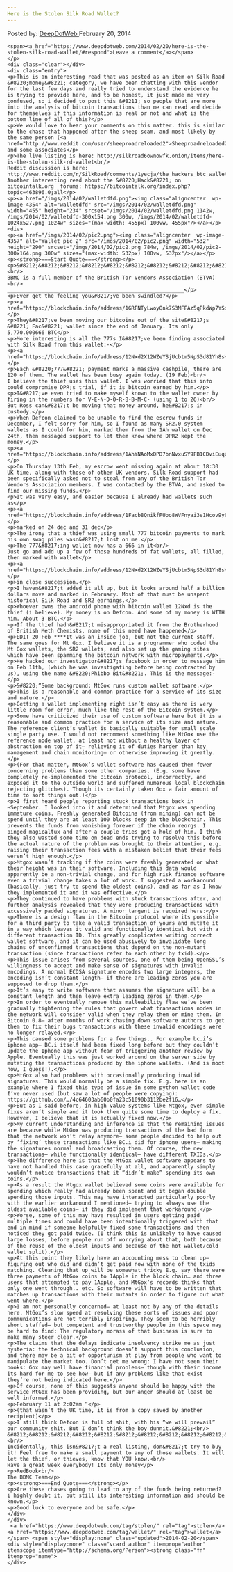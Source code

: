 ```yaml
---
Here is the Stolen Silk Road Wallet?
---
```

<article class="post-listing post-4352 post type-post status-publish format-standard has-post-thumbnail hentry  tag-stolen tag-wallet">
    <div class="post-inner">
        <span>Posted by: <a href="https://www.deepdotweb.com/author/admin/" title="">DeepDotWeb </a></span>
    <span>February 20, 2014</span>
    
    <span><a href="https://www.deepdotweb.com/2014/02/20/here-is-the-stolen-silk-road-wallet/#respond">Leave a comment</a></span>
    </p>
    <div class="clear"></div>
    <div class="entry">
    <p>This is an interesting read that was posted as an item on Silk Road &#8220;money&#8221; category, we have been chatting with this vendor for the last few days and really tried to understand the evidence he is trying to provide here, and to be honest, it just made me very confused, so i decided to post this &#8211; so people that are more into the analysis of bitcoin transactions than me can read and decide for themselves if this information is real or not and what is the bottom line of all of this?</p>
    <p>We would love to hear your comments on this matter. this is similar to the chase that happened after the sheep scam, and most likely by the same person (<a href="http://www.reddit.com/user/sheeproadreloaded2">Sheeproadreloaded2</a>) and some associates</p>
    <p>The live listing is here: http://silkroad6ownowfk.onion/items/here-is-the-stolen-silk-rd-wallet<br/>
    Reddit discussion is here: http://www.reddit.com/r/SilkRoad/comments/1yecja/the_hackers_btc_wallet_found/<br/>
    Another interesting read about the &#8220;Hack&#8221; on bitcointalk.org  forums: https://bitcointalk.org/index.php?topic=463896.0;all</p>
    <p><a href="/imgs/2014/02/walletdfd.png"><img class="aligncenter  wp-image-4354" alt="walletdfd" src="/imgs/2014/02/walletdfd.png" width="455" height="234" srcset="/imgs/2014/02/walletdfd.png 1142w, /imgs/2014/02/walletdfd-300x154.png 300w, /imgs/2014/02/walletdfd-1024x527.png 1024w" sizes="(max-width: 455px) 100vw, 455px"/></a></p>
    <div>
    <p><a href="/imgs/2014/02/pic2.png"><img class="aligncenter  wp-image-4357" alt="Wallet pic 2" src="/imgs/2014/02/pic2.png" width="532" height="290" srcset="/imgs/2014/02/pic2.png 784w, /imgs/2014/02/pic2-300x164.png 300w" sizes="(max-width: 532px) 100vw, 532px"/></a></p>
    <p><strong>===Start Quote===</strong></p>
    <p>&#8212;&#8212;&#8212;&#8212;&#8212;&#8212;&#8212;&#8212;&#8212;&#8212;&#8212;&#8212;&#8212;&#8212;&#8212;&#8212;&#8212;&#8212;&#8212;&#8212;&#8212;&#8212;&#8212;&#8212;&#8212;&#8212;&#8212;&#8212;&#8212;&#8212;-<br/>
    BBMC is a full member of the British Tor Vendors Association (BTVA)<br/>
    _________________________________________________________</p>
    <p>Ever get the feeling you&#8217;ve been swindled?</p>
    <p><a href="https://blockchain.info/address/1GRFNTyLwoyQnk7S3MFFAz5qPkdWp7YSoY">https://blockchain.info/address/1GRFNTyLwoyQnk7S3MFFAz5qPkdWp7YSoY</a></p>
    <p>They&#8217;ve been moving our bitcoins out of the site&#8217;s &#8221; Fac&#8221; wallet since the end of January. Its only 5,770.000666 BTC</p>
    <p>More interesting is all the 777s I&#8217;ve been finding associated with Silk Road from this wallet:-</p>
    <p><a href="https://blockchain.info/address/12Nxd2X12WZeYSjUcbtm5NpS3d81Yh8sKh">https://blockchain.info/address/12Nxd2X12WZeYSjUcbtm5NpS3d81Yh8sKh</a></p>
    <p>Each &#8220;777&#8221; payment marks a massive cashpile, there are 120 of them. The wallet has been busy again today. (19 Feb)<br/>
    I believe the thief uses this wallet. I was worried that this info could compromise DPR;s trial, if it is bitcoin earned by him.</p>
    <p>I&#8217;ve even tried to make myself known to the wallet owner by firing in the numbers for V-E-N-D-O-R-B-B-M-C- (using 1 to 26)<br/>
    But Ross can&#8217;t be moving that money around, he&#8217;s in custody.</p>
    <p>When Defcon claimed to be unable to find the escrow funds in December, I felt sorry for him, so I found as many SR2.0 system wallets as I could for him, marked them from the 1Ah wallet on Dec 24th, then messaged support to let them know where DPR2 kept the money.</p>
    <p><a href="https://blockchain.info/address/1AhYNAoMxDPD7bnNvxuSY9FB1CDviEuqzZ">https://blockchain.info/address/1AhYNAoMxDPD7bnNvxuSY9FB1CDviEuqzZ</a></p>
    <p>On Thursday 13th Feb, my escrow went missing again at about 18:30 UK time, along with those of other UK vendors. Silk Road support had been specifically asked not to steal from any of the British Tor Vendors Association members. I was contacted by the BTVA, and asked to find our missing funds.</p>
    <p>It was very easy, and easier because I already had wallets such as</p>
    <p><a href="https://blockchain.info/address/1Facb8QnikfPUoo8WVFnyai3e1Hcov9y8T">https://blockchain.info/address/1Facb8QnikfPUoo8WVFnyai3e1Hcov9y8T</a></p>
    <p>marked on 24 dec and 31 dec</p>
    <p>The irony that a thief was using small 777 bitcoin payments to mark his own swag piles wasn&#8217;t lost on me.</p>
    <p>The 777&#8217;ing wallet now has a 666 in it<br/>
    Just go and add up a few of those hundreds of fat wallets, all filled, then marked with wallet</p>
    <p><a href="https://blockchain.info/address/12Nxd2X12WZeYSjUcbtm5NpS3d81Yh8sKh">https://blockchain.info/address/12Nxd2X12WZeYSjUcbtm5NpS3d81Yh8sKh</a></p>
    <p>in close succession.</p>
    <p>I haven&#8217;t added it all up, but it looks around half a billion dollars move and marked in February. Most of that must be unspent historical Silk Road and SR2 earnings.</p>
    <p>Whoever owns the android phone with bitcoin wallet 12Nxd is the thief (i believe). My money is on Defcon. And some of my money is WITH him. About 3 BTC.</p>
    <p>If the thief hadn&#8217;t misappropriated it from the Brotherhood of British Meth Chemists, none of this need have happened</p>
    <p>EDIT 20 Feb ****It was an inside job, but not the current staff. The same goes for Mt Gox. I believe it is a programmer who coded the Mt Gox wallets, the SR2 wallets, and also set up the gaming sites which have been spamming the bitcoin network with micropayments.</p>
    <p>He hacked our investigator&#8217;s facebook in order to message him on Feb 11th, (which he was investigating before being contracted by us), using the name &#8220;Phibbo Bit&#8221;. This is the message:-</p>
    <p>&#8220;“Some background: MtGox runs custom wallet software.</p>
    <p>This is a reasonable and common practice for a service of its size and nature.</p>
    <p>Getting a wallet implementing right isn’t easy as there is very little room for error, much like the rest of the Bitcoin system.</p>
    <p>Some have criticized their use of custom software here but it is a reasonable and common practice for a service of its size and nature. The reference client’s wallet is basically suitable for small scale single party use. I would not recommend something like MtGox use the reference node wallet, at least not without a healthy layer of abstraction on top of it— relieving it of duties harder than key management and chain monitoring— or otherwise improving it greatly.</p>
    <p>(For that matter, MtGox’s wallet software has caused them fewer concerning problems than some other companies. (E.g. some have completely re-implemented the Bitcoin protocol, incorrectly, and exposed it to the outside world and suffered numerous local blockchain rejecting glitches). Though its certainly taken Gox a fair amount of time to sort things out.)</p>
    <p>I first heard people reporting stuck transactions back in ~September. I looked into it and determined that Mtgox was spending immature coins. Freshly generated Bitcoins (from mining) can not be spend until they are at least 100 blocks deep in the blockchain. This prevents the funds from vanishing forever if the chain reorgs. I pinged magicaltux and after a couple tries got a hold of him. I think they also wasted some time on dead ends trying to resolve this before the actual nature of the problem was brought to their attention, e.g. raising their transaction fees with a mistaken belief that their fees weren’t high enough.</p>
    <p>Mtgox wasn’t tracking if the coins were freshly generated or what their height was in their software. Including this data would apparently be a non-trivial change, and for high risk finance software even a trivial change takes a lot of work. I suggested a workaround (basically, just try to spend the oldest coins), and as far as I know they implemented it and it was effective.</p>
    <p>They continued to have problems with stuck transactions after, and further analysis revealed that they were producing transactions with excessively padded signatures. A minor tangent is required here:</p>
    <p>There is a design flaw in the Bitcoin protocol where its possible for a third party to take a valid transaction of yours and mutate it in a way which leaves it valid and functionally identical but with a different transaction ID. This greatly complicates writing correct wallet software, and it can be used abusively to invalidate long chains of unconfirmed transactions that depend on the non-mutant transaction (since transactions refer to each other by txid).</p>
    <p>This issue arises from several sources, one of them being OpenSSL’s willingness to accept and make sense of signatures with invalid encodings. A normal ECDSA signature encodes two large integers, the encoding isn’t constant length— if there are leading zeros you are supposed to drop them.</p>
    <p>It’s easy to write software that assumes the signature will be a constant length and then leave extra leading zeros in them.</p>
    <p>In order to eventually remove this malleability flaw we’ve been gradually tightening the rules that govern what transactions nodes in the network will consider valid when they relay them or mine them. In Bitcoin 0.8— after months of work chasing down software authors to get them to fix their bugs transactions with these invalid encodings were no longer relayed.</p>
    <p>This caused some problems for a few things.. For example bc.i’s iphone app— BC.i itself had been fixed long before but they couldn’t update the Iphone app without fear of triggering another review by Apple. Eventually this was just worked around on the server side by mutating the transactions produced by the iphone wallets. (And is moot now, I guess!).</p>
    <p>MtGox also had problems with occasionally producing invalid signatures. This would normally be a simple fix. E.g. here is an example where I fixed this type of issue in some python wallet code I’ve never used (but saw a lot of people were copying): https://github.com/…/4c64603ab60b0fa23c51090b3112be2f16…</p>
    <p>But as I said before, in high value systems like Mtgox, even simple fixes aren’t simple and it took them quite some time to deploy a fix. However, I believe that it is actually fixed now.</p>
    <p>My current understanding and inference is that the remaining issues are because while MtGox was producing transactions of the bad form that the network won’t relay anymore— some people decided to help out by ‘fixing’ these transactions like BC.i did for iphone users— making the signatures normal and broadcasting them. Of course, the new transactions— while functionally identical— have different TXIDs.</p>
    <p>The difference here is that the MtGox wallet software appears to have not handled this case gracefully at all, and apparently simply wouldn’t notice transactions that it “didn’t make” spending its own coins.</p>
    <p>As a result the Mtgox wallet believed some coins were available for spending which really had already been spent and it began double spending those inputs. This may have interacted particularly poorly with the earlier workaround I mentioned— trying to always use the oldest available coins— if they did implement that workaround.</p>
    <p>Worse, some of this may have resulted in users getting paid multiple times and could have been intentionally triggered with that end in mind if someone helpfully fixed some transactions and then noticed they got paid twice. (I think this is unlikely to have caused large losses, before people run off worrying about that, both because of the reuse of the oldest inputs and because of the hot wallet/cold wallet split).</p>
    <p>At this point they likely have an accounting mess to clean up— figuring out who did and didn’t get paid now with none of the txids matching. Cleaning that up will be somewhat tricky E.g. say there were three payments of MtGox coins to 1Apple in the block chain… and three users that attempted to pay 1Apple, and MtGox’s records thinks that only one went through.. etc. So software will have to be written that matches up transactions with their mutants in order to figure out what went where.</p>
    <p>I am not personally concerned— at least not by any of the details here. MtGox’s slow speed at resolving these sorts of issues and poor communications are not terribly inspiring. They seem to be horribly short staffed— but competent and trustworthy people in this space may be hard to find: The regulatory morass of that business is sure to make many steer clear.</p>
    <p>The claims that the delays indicate insolvency strike me as just hysteria: the technical background doesn’t support this conclusion, and there may be a bit of opportunism at play from people who want to manipulate the market too. Don’t get me wrong: I have not seen their books: Gox may well have financial problems— though with their income its hard for me to see how— but if any problems like that exist they’re not being indicated here.</p>
    <p>Of course, none of this suggests anyone should be happy with the service MtGox has been providing, but our anger should at least be well informed.</p>
    <p>February 11 at 2:02am ”</p>
    <p>(that wasn’t the UK time, it is from a copy saved by another recipient)</p>
    <p>I still think Defcon is full of shit, with his “we will prevail” our community shit. But I don’t think the boy dunnit.&#8221;<br/>
    &#8212;&#8212;&#8212;&#8212;&#8212;&#8212;&#8212;&#8212;&#8212;&#8212;&#8212;&#8212;&#8212;&#8212;&#8212;&#8212;&#8212;&#8212;&#8212;&#8212;&#8212;&#8212;&#8212;&#8212;&#8212;&#8212;&#8212;&#8212;&#8212;&#8211;<br/>
    Incidentally, this isn&#8217;t a real listing, don&#8217;t try to buy it! Feel free to make a small payment to any of those wallets. It will let the thief, or thieves, know that YOU know.<br/>
    Have a great week everybody! Its only money</p>
    <p>RedBook<br/>
    The BBMC Team</p>
    <p><strong>===End Quote===</strong></p>
    <p>Are these chases going to lead to any of the funds being returned? i highly doubt it. but still its interesting information and should be known.</p>
    <p>Good luck to everyone and be safe.</p>
    </div>
    </div>
     <a href="https://www.deepdotweb.com/tag/stolen/" rel="tag">stolen</a> <a href="https://www.deepdotweb.com/tag/wallet/" rel="tag">wallet</a></span> <span style="display:none" class="updated">2014-02-20</span>
    <div style="display:none" class="vcard author" itemprop="author" itemscope itemtype="http://schema.org/Person"><strong class="fn" itemprop="name">
    </div>
</article>

